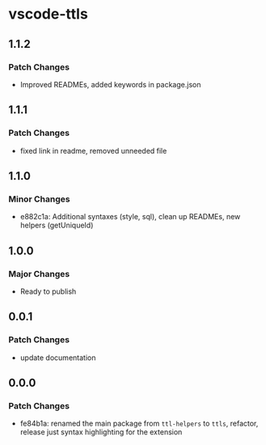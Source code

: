 # vscode-ttls

## 1.1.2

### Patch Changes

- Improved READMEs, added keywords in package.json

## 1.1.1

### Patch Changes

- fixed link in readme, removed unneeded file

## 1.1.0

### Minor Changes

- e882c1a: Additional syntaxes (style, sql), clean up READMEs, new helpers (getUniqueId)

## 1.0.0

### Major Changes

- Ready to publish

## 0.0.1

### Patch Changes

- update documentation

## 0.0.0

### Patch Changes

- fe84b1a: renamed the main package from `ttl-helpers` to `ttls`, refactor, release just syntax highlighting for the extension
